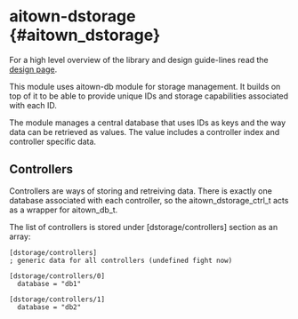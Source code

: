 aitown-dstorage                         {#aitown_dstorage}
===============

For a high level overview of the library and design guide-lines read the
[design page](http://tnick.github.io/aitown/reference/aitown-dstorage.html).

This module uses aitown-db module for storage management. It
builds on top of it to be able to provide unique IDs and storage
capabilities associated with each ID.

The module manages a central database that uses IDs as keys and
the way data can be retrieved as values. The value includes
a controller index and controller specific data.


Controllers
-----------

Controllers are ways of storing and retreiving data. There is exactly
one database associated with each controller, so the
aitown_dstorage_ctrl_t acts as a wrapper for aitown_db_t.

The list of controllers is stored under [dstorage/controllers] section
as an array:

    [dstorage/controllers]
    ; generic data for all controllers (undefined fight now)

    [dstorage/controllers/0]
      database = "db1"

    [dstorage/controllers/1]
      database = "db2"

